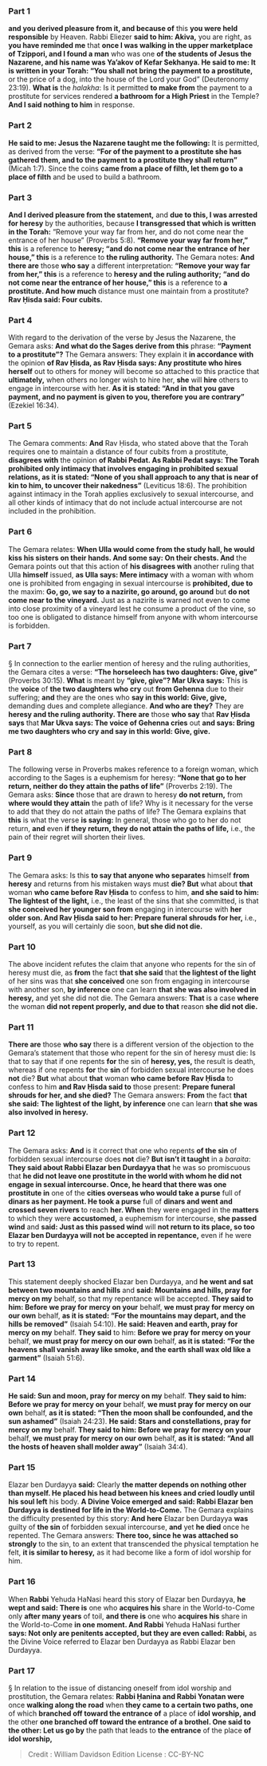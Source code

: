 
### Part 1
<b>and you derived pleasure from it, and because of</b> this <b>you were held responsible</b> by Heaven. Rabbi Eliezer <b>said to him: Akiva,</b> you are right, as <b>you have reminded me</b> that <b>once I was walking in the upper marketplace of Tzippori, and I found a man</b> who was one <b>of the students of Jesus the Nazarene, and his name was Ya’akov of Kefar Sekhanya. He said to me: It is written in your Torah: “You shall not bring the payment to a prostitute,</b> or the price of a dog, into the house of the Lord your God” (Deuteronomy 23:19). <b>What is</b> the <i>halakha</i>: Is it permitted <b>to make from</b> the payment to a prostitute for services rendered <b>a bathroom for a High Priest</b> in the Temple? <b>And I said nothing to him</b> in response.

### Part 2
<b>He said to me: Jesus the Nazarene taught me the following:</b> It is permitted, as derived from the verse: <b>“For of the payment to a prostitute she has gathered them, and to the payment to a prostitute they shall return”</b> (Micah 1:7). Since the coins <b>came from a place of filth, let them go to a place of filth</b> and be used to build a bathroom.

### Part 3
<b>And I derived pleasure from the statement,</b> and <b>due to this, I was arrested for heresy</b> by the authorities, because <b>I transgressed that which is written in the Torah:</b> “Remove your way far from her, and do not come near the entrance of her house” (Proverbs 5:8). <b>“Remove your way far from her,” this</b> is a reference to <b>heresy; “and do not come near the entrance of her house,” this</b> is a reference to <b>the ruling authority.</b> The Gemara notes: <b>And there are</b> those <b>who say</b> a different interpretation: <b>“Remove your way far from her,” this</b> is a reference to <b>heresy and the ruling authority; “and do not come near the entrance of her house,” this</b> is a reference to <b>a prostitute. And how much</b> distance must one maintain from a prostitute? <b>Rav Ḥisda said: Four cubits.</b>

### Part 4
With regard to the derivation of the verse by Jesus the Nazarene, the Gemara asks: <b>And what do the Sages derive from this</b> phrase: <b>“Payment to a prostitute”?</b> The Gemara answers: They explain it <b>in accordance with</b> the opinion <b>of Rav Ḥisda, as Rav Ḥisda says: Any prostitute who hires herself</b> out to others for money will become so attached to this practice that <b>ultimately,</b> when others no longer wish to hire her, <b>she</b> will <b>hire</b> others to engage in intercourse with her. <b>As it is stated: “And in that you gave payment, and no payment is given to you, therefore you are contrary”</b> (Ezekiel 16:34).

### Part 5
The Gemara comments: <b>And</b> Rav Ḥisda, who stated above that the Torah requires one to maintain a distance of four cubits from a prostitute, <b>disagrees with</b> the opinion <b>of Rabbi Pedat. As Rabbi Pedat says: The Torah prohibited only intimacy that involves engaging in prohibited sexual relations, as it is stated: “None of you shall approach to any that is near of kin to him, to uncover their nakedness”</b> (Leviticus 18:6). The prohibition against intimacy in the Torah applies exclusively to sexual intercourse, and all other kinds of intimacy that do not include actual intercourse are not included in the prohibition.

### Part 6
The Gemara relates: <b>When Ulla would come from the study hall, he would kiss his sisters on their hands. And some say: On their chests. And</b> the Gemara points out that this action of <b>his disagrees with</b> another ruling that Ulla <b>himself</b> issued, <b>as Ulla says: Mere intimacy</b> with a woman with whom one is prohibited from engaging in sexual intercourse is <b>prohibited, due to</b> the maxim: <b>Go, go, we say to a nazirite, go around, go around</b> but <b>do not come near to the vineyard.</b> Just as a nazirite is warned not even to come into close proximity of a vineyard lest he consume a product of the vine, so too one is obligated to distance himself from anyone with whom intercourse is forbidden.

### Part 7
§ In connection to the earlier mention of heresy and the ruling authorities, the Gemara cites a verse: <b>“The horseleech has two daughters: Give, give”</b> (Proverbs 30:15). <b>What</b> is meant by <b>“give, give”? Mar Ukva says:</b> This is the <b>voice</b> of <b>the two daughters who cry</b> out <b>from Gehenna</b> due to their suffering; <b>and</b> they are the ones who <b>say in this world: Give, give,</b> demanding dues and complete allegiance. <b>And who are they?</b> They are <b>heresy and the ruling authority. There are</b> those <b>who say</b> that <b>Rav Ḥisda says</b> that <b>Mar Ukva says: The voice of Gehenna cries</b> out <b>and says: Bring me two daughters who cry and say in this world: Give, give.</b>

### Part 8
The following verse in Proverbs makes reference to a foreign woman, which according to the Sages is a euphemism for heresy: <b>“None that go to her return, neither do they attain the paths of life”</b> (Proverbs 2:19). The Gemara asks: <b>Since</b> those that are drawn to heresy <b>do not return,</b> from <b>where would they attain</b> the path of life? Why is it necessary for the verse to add that they do not attain the paths of life? The Gemara explains that <b>this</b> is what the verse <b>is saying:</b> In general, those who go to her do not return, <b>and</b> even <b>if they return, they do not attain the paths of life,</b> i.e., the pain of their regret will shorten their lives.

### Part 9
The Gemara asks: Is this <b>to say that anyone who separates</b> himself <b>from heresy</b> and returns from his mistaken ways must <b>die? But</b> what about <b>that</b> woman <b>who came before Rav Ḥisda</b> to confess to him, <b>and she said to him: The lightest of the light,</b> i.e., the least of the sins that she committed, is that <b>she conceived her younger son from</b> engaging in intercourse with <b>her older son. And Rav Ḥisda said to her: Prepare funeral shrouds for her,</b> i.e., yourself, as you will certainly die soon, <b>but she did not die.</b>

### Part 10
The above incident refutes the claim that anyone who repents for the sin of heresy must die, as <b>from</b> the fact <b>that she said</b> that <b>the lightest of the light</b> of her sins was that <b>she conceived</b> one son from engaging in intercourse with another son, <b>by inference</b> one can learn <b>that she was also involved in heresy,</b> and yet she did not die. The Gemara answers: <b>That</b> is a case <b>where</b> the woman <b>did not repent properly, and due to that</b> reason <b>she did not die.</b>

### Part 11
<b>There are</b> those <b>who say</b> there is a different version of the objection to the Gemara’s statement that those who repent for the sin of heresy must die: Is that to say that if one repents <b>for</b> the sin of <b>heresy, yes,</b> the result is death, whereas if one repents <b>for</b> the <b>sin</b> of forbidden sexual intercourse he does <b>not</b> die? <b>But</b> what about <b>that</b> woman <b>who came before Rav Ḥisda</b> to confess to him <b>and Rav Ḥisda said to</b> those present: <b>Prepare funeral shrouds for her, and she died?</b> The Gemara answers: <b>From</b> the fact <b>that she said: The lightest of the light, by inference</b> one can learn <b>that she was also involved in heresy.</b>

### Part 12
The Gemara asks: <b>And</b> is it correct that one who repents <b>of the sin</b> of forbidden sexual intercourse does <b>not</b> die? <b>But isn’t it taught</b> in a <i>baraita</i>: <b>They said about Rabbi Elazar ben Durdayya that</b> he was so promiscuous that <b>he did not leave one prostitute in the world with whom he did not engage in sexual intercourse. Once, he heard that there was one prostitute in</b> one of the <b>cities overseas who would take a purse</b> full of <b>dinars as her payment. He took a purse</b> full of <b>dinars and went and crossed seven rivers</b> to reach <b>her. When</b> they were engaged in the <b>matters</b> to which they were <b>accustomed,</b> a euphemism for intercourse, <b>she passed wind</b> and <b>said: Just as this passed wind</b> will <b>not return to its place, so too Elazar ben Durdayya will not be accepted in repentance,</b> even if he were to try to repent.

### Part 13
This statement deeply shocked Elazar ben Durdayya, and <b>he went and sat between two mountains and hills</b> and <b>said: Mountains and hills, pray for mercy on my</b> behalf, so that my repentance will be accepted. <b>They said to him: Before we pray for mercy on your</b> behalf, <b>we must pray for mercy on our own</b> behalf, <b>as it is stated: “For the mountains may depart, and the hills be removed”</b> (Isaiah 54:10). <b>He said: Heaven and earth, pray for mercy on my</b> behalf. <b>They said</b> to him: <b>Before we pray for mercy on your</b> behalf, <b>we must pray for mercy on our own</b> behalf, <b>as it is stated: “For the heavens shall vanish away like smoke, and the earth shall wax old like a garment”</b> (Isaiah 51:6).

### Part 14
<b>He said: Sun and moon, pray for mercy on my</b> behalf. <b>They said to him: Before we pray for mercy on your</b> behalf, <b>we must pray for mercy on our own</b> behalf, <b>as it is stated: “Then the moon shall be confounded, and the sun ashamed”</b> (Isaiah 24:23). <b>He said: Stars and constellations, pray for mercy on my</b> behalf. <b>They said to him: Before we pray for mercy on your</b> behalf, <b>we must pray for mercy on our own</b> behalf, <b>as it is stated: “And all the hosts of heaven shall molder away”</b> (Isaiah 34:4).

### Part 15
Elazar ben Durdayya <b>said:</b> Clearly <b>the matter depends on nothing other than myself. He placed his head between his knees and cried loudly until his soul left</b> his body. <b>A Divine Voice emerged and said: Rabbi Elazar ben Durdayya is destined for life in the World-to-Come.</b> The Gemara explains the difficulty presented by this story: <b>And here</b> Elazar ben Durdayya <b>was</b> guilty of <b>the sin</b> of forbidden sexual intercourse, <b>and</b> yet <b>he died</b> once he repented. The Gemara answers: <b>There too, since he was attached so strongly</b> to the sin, to an extent that transcended the physical temptation he felt, <b>it is similar to heresy,</b> as it had become like a form of idol worship for him.

### Part 16
When <b>Rabbi</b> Yehuda HaNasi heard this story of Elazar ben Durdayya, <b>he wept and said: There is</b> one who <b>acquires his</b> share in the World-to-Come only <b>after many years</b> of toil, <b>and there is</b> one who <b>acquires his</b> share in the World-to-Come <b>in one moment. And Rabbi</b> Yehuda HaNasi further <b>says: Not only are penitents accepted, but they are even called: Rabbi,</b> as the Divine Voice referred to Elazar ben Durdayya as Rabbi Elazar ben Durdayya.

### Part 17
§ In relation to the issue of distancing oneself from idol worship and prostitution, the Gemara relates: <b>Rabbi Ḥanina and Rabbi Yonatan were</b> once <b>walking along the road</b> when <b>they came to a certain two paths, one</b> of which <b>branched off toward the entrance of</b> a place of <b>idol worship, and</b> the other <b>one branched off toward the entrance of a brothel. One said to the other: Let us go by</b> the path that leads to <b>the entrance</b> of the place <b>of idol worship,</b>

>Credit : William Davidson Edition
>License : CC-BY-NC
